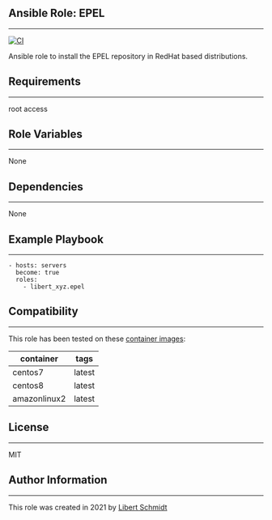 ## Ansible Role: EPEL
----------------------

[![CI](https://github.com/libert-xyz/ansible-role-epel/workflows/CI/badge.svg?event=push)](https://github.com/libert-xyz/ansible-role-epel/actions?query=workflow%3ACI)

Ansible role to install the EPEL repository in RedHat based distributions.

## Requirements
------------

root access


## Role Variables
--------------

None

## Dependencies
------------

None

## Example Playbook
----------------

    - hosts: servers
      become: true
      roles:
        - libert_xyz.epel


## Compatibility
------------

This role has been tested on these [container images](https://hub.docker.com/u/libertxyz):

|container|tags|
|---------|----|
|centos7|latest|
|centos8|latest|
|amazonlinux2|latest|


## License
 -------

MIT

## Author Information
------------------

This role was created in 2021 by [Libert Schmidt](https://libert.xyz)